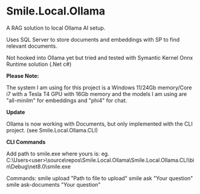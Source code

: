 # Smile.Local.Ollama

A RAG solution to local Ollama AI setup.

Uses SQL Server to store documents and embeddings with SP to find relevant documents.

Not hooked into Ollama yet but tried and tested with Symantic Kernel Onnx Runtime solution (.Net c#)

**Please Note:**

The system I am using for this project is a Windows 11/24Gb memory/Core i7 with a Tesla T4 GPU with 16Gb memory
and the models I am using are "all-minilm" for embeddings and "phi4" for chat.

**Update**

Ollama is now working with Documents, but only implemented with the CLI project. (see Smile.Local.Ollama.CLI)

**CLI Commands**

Add path to smile.exe where yours is:
eg. C:\Users\<user>\source\repos\Smile.Local.Ollama\Smile.Local.Ollama.CLI\bin\Debug\net8.0\smile.exe

Commands:
smile upload "Path to file to upload"
smile ask "Your question"
smile ask-documents "Your question"

